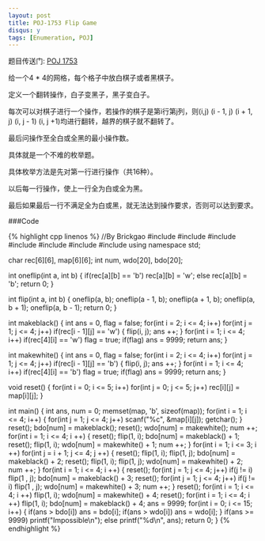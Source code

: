 ```yaml
---
layout: post
title: POJ-1753 Flip Game
disqus: y
tags: [Enumeration, POJ]
---
```


题目传送门: <a href = "http://poj.org/problem?id=1753" >POJ 1753</a>

给一个4 * 4的网格，每个格子中放白棋子或者黑棋子。

定义一个翻转操作，白子变黑子，黑子变白子。

每次可以对棋子进行一个操作，若操作的棋子是第i行第j列，则(i,j) (i - 1, j) (i + 1, j) (i, j - 1) (i, j +1)均进行翻转，越界的棋子就不翻转了。

最后问操作至全白或全黑的最小操作数。

具体就是一个不难的枚举题。

具体枚举方法是先对第一行进行操作（共16种）。

以后每一行操作，使上一行全为白或全为黑。

最后如果最后一行不满足全为白或黑，就无法达到操作要求，否则可以达到要求。

###Code

{% highlight cpp linenos %}
//By Brickgao
#include <iostream>
#include <cstdio>
#include <cstring>
#include <cmath>
#include <cstdlib>
#include <algorithm>
#include <vector>
using namespace std;

char rec[6][6], map[6][6];
int num, wdo[20], bdo[20];

int oneflip(int a, int b)
{
	if(rec[a][b] == 'b') rec[a][b] = 'w';
	else rec[a][b] = 'b';
	return 0;
}

int flip(int a, int b)
{
	oneflip(a, b);
	oneflip(a - 1, b);
	oneflip(a + 1, b);
	oneflip(a, b + 1);
	oneflip(a, b - 1);
	return 0;
}

int makeblack()
{
	int ans = 0, flag = false;
	for(int i = 2; i <= 4; i++)
		for(int j = 1; j <= 4; j++)
			if(rec[i - 1][j] == 'w')
			{
				flip(i, j);
				ans ++;
			}
	for(int i = 1; i <= 4; i++)
		if(rec[4][i] == 'w')
			flag = true;
	if(flag)
		ans = 9999;
	return ans;	
}

int makewhite()
{
	int ans = 0, flag = false;
	for(int i = 2; i <= 4; i++)
		for(int j = 1; j <= 4; j++)
			if(rec[i - 1][j] == 'b')
			{
				flip(i, j);
				ans ++;
			}
	for(int i = 1; i <= 4; i++)
		if(rec[4][i] == 'b')
			flag = true;
	if(flag)
		ans = 9999;
	return ans;	
}

void reset()
{
	for(int i = 0; i <= 5; i++)
		for(int j = 0; j <= 5; j++)
			rec[i][j] = map[i][j];
}

int main()
{
	int ans, num = 0;
	memset(map, 'b', sizeof(map));
	for(int i = 1; i <= 4; i++)
	{
		for(int j = 1; j <= 4; j++)
			scanf("%c", &map[i][j]);
		getchar();
	}
	reset();
	bdo[num] = makeblack();
	reset();
	wdo[num] = makewhite();
	num ++;
	for(int i = 1; i <= 4; i ++)
	{
		reset();
		flip(1, i);
		bdo[num] = makeblack() + 1;
		reset();
		flip(1, i);
		wdo[num] = makewhite() + 1;
		num ++;
	}
	for(int i = 1; i <= 3; i ++)
		for(int j = i + 1; j <= 4; j ++)
		{
			reset();
			flip(1, i);
			flip(1, j);
			bdo[num] = makeblack() + 2;
			reset();
			flip(1, i);
			flip(1, j);
			wdo[num] = makewhite() + 2;
			num ++;
		}
	for(int i = 1; i <= 4; i ++)
	{
		reset();
		for(int j = 1; j <= 4; j++)
			if(j != i)			
				flip(1 , j);
		bdo[num] = makeblack() + 3;
		reset();
		for(int j = 1; j <= 4; j++)
			if(j != i)
				flip(1 , j);
		wdo[num] = makewhite() + 3;
		num ++;
	}
	reset();
	for(int i = 1; i <= 4; i ++)
		flip(1, i);
	wdo[num] = makewhite() + 4;
	reset();
	for(int i = 1; i <= 4; i ++)
		flip(1, i);
	bdo[num] = makeblack() + 4;
	ans = 9999;
	for(int i = 0; i <= 15; i++)
	{
		if(ans > bdo[i]) ans = bdo[i];
		if(ans > wdo[i]) ans = wdo[i];
	}
	if(ans >= 9999) printf("Impossible\n");
	else
		printf("%d\n", ans);
    return 0;
}
{% endhighlight %}
